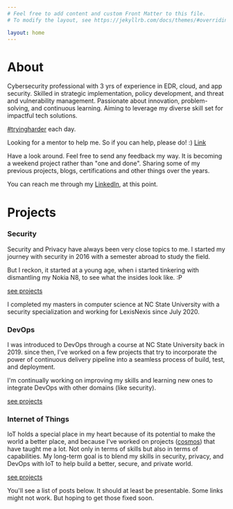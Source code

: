 ```yaml
---
# Feel free to add content and custom Front Matter to this file.
# To modify the layout, see https://jekyllrb.com/docs/themes/#overriding-theme-defaults

layout: home
---
```

      

About
=====

Cybersecurity professional with 3 yrs of experience in EDR, cloud, and app security. Skilled in strategic implementation, policy development, and threat and vulnerability management. Passionate about innovation, problem-solving, and continuous learning. Aiming to leverage my diverse skill set for impactful tech solutions. 

[#tryingharder](/_posts/2023-02-17-offsec-osda.html) each day. 

Looking for a mentor to help me. So if you can help, please do! :) [Link](/_posts/2023-11-12-looking-for-mentor.html)

Have a look around. Feel free to send any feedback my way. It is becoming a weekend project rather than "one and done". Sharing some of my previous projects, blogs, certifications and other things over the years.  

You can reach me through my [LinkedIn](https://www.linkedin.com/in/jubeen-shah/), at this point.

Projects
========

### Security

Security and Privacy have always been very close topics to me. I started my journey with security in 2016 with a semester abroad to study the field. 

But I reckon, it started at a young age, when i started tinkering with dismantling my Nokia N8, to see what the insides look like. :P 

[see projects](./projects/01-security.html)

I completed my masters in computer science at NC State University with a security specialization and working for LexisNexis since July 2020. 

### DevOps

I was introduced to DevOps through a course at NC State University back in 2019. since then, I've worked on a few projects that try to incorporate the power of continuous delivery pipeline into a seamless process of build, test, and deployment. 
  
I'm continually working on improving my skills and learning new ones to integrate DevOps with other domains (like security).

[see projects](./projects/02-devops.html)

### Internet of Things


IoT holds a special place in my heart because of its potential to make the world a better place, and because I've worked on projects ([cosmos](./_posts/2017-11-02-00-cosmos.html)) that have taught me a lot. Not only in terms of skills but also in terms of capabilities. My long-term goal is to blend my skills in security, privacy, and DevOps with IoT to help build a better, secure, and private world.

[see projects](./projects/03-iot.html)

You'll see a list of posts below. It should at least be presentable. Some links might not work. But hoping to get those fixed soon. 